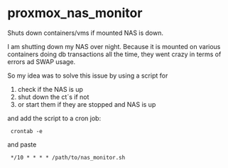 # proxmox_nas_monitor

Shuts down containers/vms if mounted NAS is down.

I am shutting down my NAS over night. Because it is mounted on various containers doing db transactions all the time, they went crazy in terms of errors ad SWAP usage.

So my idea was to solve this issue by using a script for

1. check if the NAS is up
2. shut down the ct´s if not
3. or start them if they are stopped and NAS is up

and add the script to a cron job:

     
     crontab -e
     
and paste 

     
     */10 * * * * /path/to/nas_monitor.sh
     

